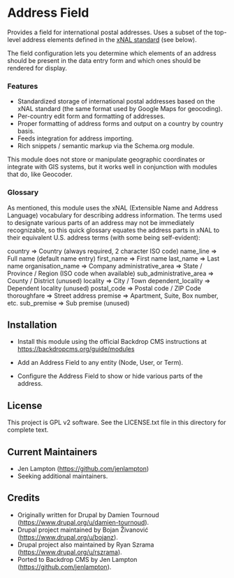 Address Field
=============

Provides a field for international postal addresses. Uses a subset of the top-level address elements defined in the [xNAL standard](http://xml.coverpages.org/xnal.html) (see below).

The field configuration lets you determine which elements of an address should be present in the data entry form and which ones should be rendered for display.

### Features

* Standardized storage of international postal addresses based on the xNAL
  standard (the same format used by Google Maps for geocoding).
* Per-country edit form and formatting of addresses.
* Proper formatting of address forms and output on a country by country basis.
* Feeds integration for address importing.
* Rich snippets / semantic markup via the Schema.org module.

This module does not store or manipulate geographic coordinates or integrate with GIS systems, but it works well in conjunction with modules that do, like Geocoder.

### Glossary

As mentioned, this module uses the xNAL (Extensible Name and Address Language) vocabulary for describing address information. The terms used to designate various parts of an address may not be immediately recognizable, so this quick glossary equates the address parts in xNAL to their equivalent U.S. address terms (with some being self-evident):

  country => Country (always required, 2 character ISO code)
  name_line => Full name (default name entry)
  first_name => First name
  last_name => Last name
  organisation_name => Company
  administrative_area => State / Province / Region (ISO code when available)
  sub_administrative_area => County / District (unused)
  locality => City / Town
  dependent_locality => Dependent locality (unused)
  postal_code => Postal code / ZIP Code
  thoroughfare => Street address
  premise => Apartment, Suite, Box number, etc.
  sub_premise => Sub premise (unused)


Installation
------------

- Install this module using the official Backdrop CMS instructions at
  https://backdropcms.org/guide/modules

- Add an Address Field to any entity (Node, User, or Term).

- Configure the Address Field to show or hide various parts of the address.


License
-------

This project is GPL v2 software. See the LICENSE.txt file in this directory for
complete text.


Current Maintainers
-------------------

- Jen Lampton (https://github.com/jenlampton)
- Seeking additional maintainers.


Credits
-------

- Originally written for Drupal by Damien Tournoud (https://www.drupal.org/u/damien-tournoud).
- Drupal project maintained by Bojan Živanović (https://www.drupal.org/u/bojanz).
- Drupal project also maintained by Ryan Szrama (https://www.drupal.org/u/rszrama).
- Ported to Backdrop CMS by Jen Lampton (https://github.com/jenlampton).
